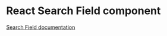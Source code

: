 <!-- @license CC0-1.0 -->

# React Search Field component

[Search Field documentation](../../../css/src/components/search-field/README.md)
